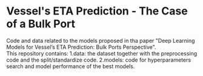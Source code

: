 # Vessel's ETA Prediction - The Case of a Bulk Port
Code and data related to the models proposed in tha paper "Deep Learning Models for Vessel’s ETA Prediction: Bulk Ports Perspective".  
This repository contains:
1.data: the dataset together with the preprocessing code and the split/standardize code.
2.models: code for hyperparameters search and model performance of the best models. 



